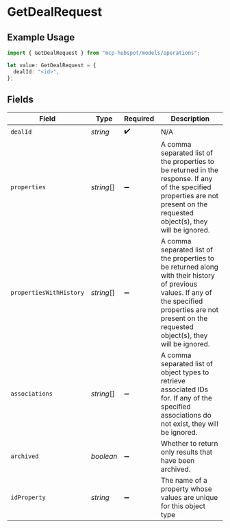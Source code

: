 # GetDealRequest

## Example Usage

```typescript
import { GetDealRequest } from "mcp-hubspot/models/operations";

let value: GetDealRequest = {
  dealId: "<id>",
};
```

## Fields

| Field                                                                                                                                                                                                     | Type                                                                                                                                                                                                      | Required                                                                                                                                                                                                  | Description                                                                                                                                                                                               |
| --------------------------------------------------------------------------------------------------------------------------------------------------------------------------------------------------------- | --------------------------------------------------------------------------------------------------------------------------------------------------------------------------------------------------------- | --------------------------------------------------------------------------------------------------------------------------------------------------------------------------------------------------------- | --------------------------------------------------------------------------------------------------------------------------------------------------------------------------------------------------------- |
| `dealId`                                                                                                                                                                                                  | *string*                                                                                                                                                                                                  | :heavy_check_mark:                                                                                                                                                                                        | N/A                                                                                                                                                                                                       |
| `properties`                                                                                                                                                                                              | *string*[]                                                                                                                                                                                                | :heavy_minus_sign:                                                                                                                                                                                        | A comma separated list of the properties to be returned in the response. If any of the specified properties are not present on the requested object(s), they will be ignored.                             |
| `propertiesWithHistory`                                                                                                                                                                                   | *string*[]                                                                                                                                                                                                | :heavy_minus_sign:                                                                                                                                                                                        | A comma separated list of the properties to be returned along with their history of previous values. If any of the specified properties are not present on the requested object(s), they will be ignored. |
| `associations`                                                                                                                                                                                            | *string*[]                                                                                                                                                                                                | :heavy_minus_sign:                                                                                                                                                                                        | A comma separated list of object types to retrieve associated IDs for. If any of the specified associations do not exist, they will be ignored.                                                           |
| `archived`                                                                                                                                                                                                | *boolean*                                                                                                                                                                                                 | :heavy_minus_sign:                                                                                                                                                                                        | Whether to return only results that have been archived.                                                                                                                                                   |
| `idProperty`                                                                                                                                                                                              | *string*                                                                                                                                                                                                  | :heavy_minus_sign:                                                                                                                                                                                        | The name of a property whose values are unique for this object type                                                                                                                                       |